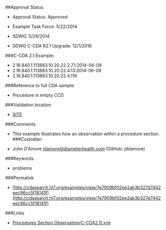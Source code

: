##Approval Status 

* Approval Status: Approved
* Example Task Force: 5/22/2014
* SDWG: 5/29/2014

* SDWG C-CDA R2.1 Upgrade: 12/1/2016    

###C-CDA 2.1 Example:

* 2.16.840.1.113883.10.20.22.2.7.1:2014-06-09
* 2.16.840.1.113883.10.20.22.4.13:2014-06-09
* 2.16.840.1.113883.10.20.22.4.119

###Reference to full CDA sample:
* Procedure in empty CCD


###Validation location

* [SITE](https://sitenv.org/sandbox-ccda/ccda-validator)


###Comments

* This example illustrates how an observation within a procedure section.
###Custodian

* John D'Amore jdamore@diameterhealth.com (GitHub: jddamore)



###Keywords

* problems

###Permalink

* [http://cdasearch.hl7.org/examples/view/7e7909bf02ee2ab3b327d7442eec96cc5f18141f](http://cdasearch.hl7.org/examples/view/7e7909bf02ee2ab3b327d7442eec96cc5f18141f)

###Links

* [Procedures Section Observation(C-CDA2.1).xml](https://github.com/HL7/C-CDA-Examples/tree/master/Procedures/Procedures%20Section%20Observation%20Entry/Procedures%20Section%20Observation%28C-CDA2.1%29.xml)

